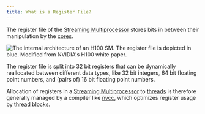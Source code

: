 ```yaml
---
title: What is a Register File?
---
```


The register file of the
[Streaming Multiprocessor](/device-hardware/streaming-multiprocessor)
stores bits in between their manipulation by the
[cores](/device-hardware/core).

![The internal architecture of an H100 SM. The register file is depicted in blue. Modified from NVIDIA's [H100 white paper](https://resources.nvidia.com/en-us-tensor-core).](https://modal-cdn.com/gpu-glossary/terminal-gh100-sm.svg)

The register file is split into 32 bit registers that can be dynamically
reallocated between different data types, like 32 bit integers, 64 bit floating
point numbers, and (pairs of) 16 bit floating point numbers.

Allocation of registers in a
[Streaming Multiprocessor](/device-hardware/streaming-multiprocessor)
to [threads](/device-software/thread) is therefore generally
managed by a compiler like [nvcc](/host-software/nvcc), which
optimizes register usage by
[thread blocks](/device-software/thread-block).
